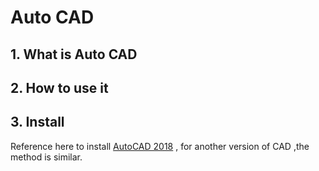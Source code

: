 # Auto CAD 
## 1. What is Auto CAD

## 2. How to use it 

## 3. Install
Reference here to install [AutoCAD 2018](http://www.downza.cn/soft/270697.html) , for another version of CAD ,the method is similar. 
